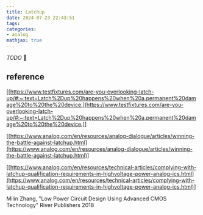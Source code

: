 ```yaml
---
title: Latchup
date: 2024-07-23 22:43:51
tags:
categories:
- analog
mathjax: true
---
```


*TODO* &#128197;





## reference

[[https://www.testfixtures.com/are-you-overlooking-latch-up/#:~:text=Latch%2Dup%20happens%20when%20a,permanent%20damage%20to%20the%20device.](https://www.testfixtures.com/are-you-overlooking-latch-up/#:~:text=Latch%2Dup%20happens%20when%20a,permanent%20damage%20to%20the%20device.)]

[[https://www.analog.com/en/resources/analog-dialogue/articles/winning-the-battle-against-latchup.html](https://www.analog.com/en/resources/analog-dialogue/articles/winning-the-battle-against-latchup.html)]

[[https://www.analog.com/en/resources/technical-articles/complying-with-latchup-qualification-requirements-in-highvoltage-power-analog-ics.html](https://www.analog.com/en/resources/technical-articles/complying-with-latchup-qualification-requirements-in-highvoltage-power-analog-ics.html)]

Milin Zhang, "Low Power Circuit Design Using Advanced CMOS Technology" River Publishers 2018
